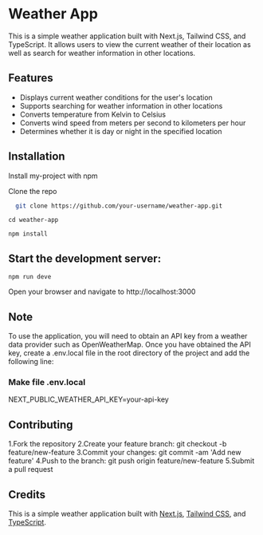 # Weather App

This is a simple weather application built with Next.js, Tailwind CSS, and TypeScript. It allows users to view the current weather of their location as well as search for weather information in other locations.

## Features

- Displays current weather conditions for the user's location
- Supports searching for weather information in other locations
- Converts temperature from Kelvin to Celsius
- Converts wind speed from meters per second to kilometers per hour
- Determines whether it is day or night in the specified location

## Installation

Install my-project with npm

Clone the repo

```bash
  git clone https://github.com/your-username/weather-app.git
```

```
cd weather-app
```

```
npm install
```

## Start the development server:

```
npm run deve
```

Open your browser and navigate to http://localhost:3000

## Note

To use the application, you will need to obtain an API key from a weather data provider such as OpenWeatherMap. Once you have obtained the API key, create a .env.local file in the root directory of the project and add the following line:

### Make file .env.local

NEXT_PUBLIC_WEATHER_API_KEY=your-api-key

## Contributing

1.Fork the repository
2.Create your feature branch: git checkout -b feature/new-feature
3.Commit your changes: git commit -am 'Add new feature'
4.Push to the branch: git push origin feature/new-feature
5.Submit a pull request

## Credits

This is a simple weather application built with [Next.js](https://nextjs.org/), [Tailwind CSS](https://tailwindcss.com/), and [TypeScript](https://www.typescriptlang.org/).

